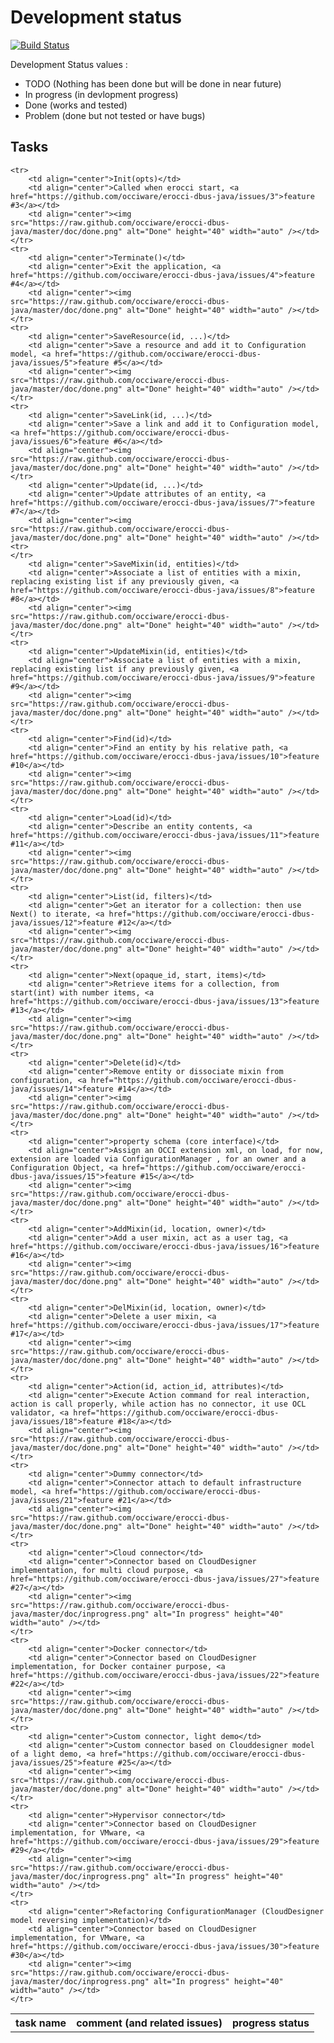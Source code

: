# Development status
[![Build Status](https://travis-ci.org/occiware/erocci-dbus-java.svg?branch=master)](https://travis-ci.org/occiware/erocci-dbus-java)

Development Status values :
* TODO (Nothing has been done but will be done in near future)
* In progress (in devlopment progress)
* Done (works and tested)
* Problem (done but not tested or have bugs)

## Tasks
<table>
    <th>task name</th>
    <th>comment (and related issues)</th>
    <th>progress status</th>
    
    <tr>
        <td align="center">Init(opts)</td>
        <td align="center">Called when erocci start, <a href="https://github.com/occiware/erocci-dbus-java/issues/3">feature #3</a></td>
        <td align="center"><img src="https://raw.github.com/occiware/erocci-dbus-java/master/doc/done.png" alt="Done" height="40" width="auto" /></td>
    </tr>
    <tr>
        <td align="center">Terminate()</td>
        <td align="center">Exit the application, <a href="https://github.com/occiware/erocci-dbus-java/issues/4">feature #4</a></td>
        <td align="center"><img src="https://raw.github.com/occiware/erocci-dbus-java/master/doc/done.png" alt="Done" height="40" width="auto" /></td>
    </tr>
    <tr>
        <td align="center">SaveResource(id, ...)</td>
        <td align="center">Save a resource and add it to Configuration model, <a href="https://github.com/occiware/erocci-dbus-java/issues/5">feature #5</a></td>
        <td align="center"><img src="https://raw.github.com/occiware/erocci-dbus-java/master/doc/done.png" alt="Done" height="40" width="auto" /></td>
    </tr> 
    <tr>
        <td align="center">SaveLink(id, ...)</td>
        <td align="center">Save a link and add it to Configuration model, <a href="https://github.com/occiware/erocci-dbus-java/issues/6">feature #6</a></td>
        <td align="center"><img src="https://raw.github.com/occiware/erocci-dbus-java/master/doc/done.png" alt="Done" height="40" width="auto" /></td>
    </tr>
        <td align="center">Update(id, ...)</td>
        <td align="center">Update attributes of an entity, <a href="https://github.com/occiware/erocci-dbus-java/issues/7">feature #7</a></td>
        <td align="center"><img src="https://raw.github.com/occiware/erocci-dbus-java/master/doc/done.png" alt="Done" height="40" width="auto" /></td>
    <tr>
    </tr>
        <td align="center">SaveMixin(id, entities)</td>
        <td align="center">Associate a list of entities with a mixin, replacing existing list if any previously given, <a href="https://github.com/occiware/erocci-dbus-java/issues/8">feature #8</a></td>
        <td align="center"><img src="https://raw.github.com/occiware/erocci-dbus-java/master/doc/done.png" alt="Done" height="40" width="auto" /></td>
    </tr>
    <tr>
        <td align="center">UpdateMixin(id, entities)</td>
        <td align="center">Associate a list of entities with a mixin, replacing existing list if any previously given, <a href="https://github.com/occiware/erocci-dbus-java/issues/9">feature #9</a></td>
        <td align="center"><img src="https://raw.github.com/occiware/erocci-dbus-java/master/doc/done.png" alt="Done" height="40" width="auto" /></td>
    </tr>
    <tr>
        <td align="center">Find(id)</td>
        <td align="center">Find an entity by his relative path, <a href="https://github.com/occiware/erocci-dbus-java/issues/10">feature #10</a></td>
        <td align="center"><img src="https://raw.github.com/occiware/erocci-dbus-java/master/doc/done.png" alt="Done" height="40" width="auto" /></td>
    </tr>
    <tr>
        <td align="center">Load(id)</td>
        <td align="center">Describe an entity contents, <a href="https://github.com/occiware/erocci-dbus-java/issues/11">feature #11</a></td>
        <td align="center"><img src="https://raw.github.com/occiware/erocci-dbus-java/master/doc/done.png" alt="Done" height="40" width="auto" /></td>
    </tr>
    <tr>
        <td align="center">List(id, filters)</td>
        <td align="center">Get an iterator for a collection: then use Next() to iterate, <a href="https://github.com/occiware/erocci-dbus-java/issues/12">feature #12</a></td>
        <td align="center"><img src="https://raw.github.com/occiware/erocci-dbus-java/master/doc/done.png" alt="Done" height="40" width="auto" /></td>
    </tr>
    <tr>
        <td align="center">Next(opaque_id, start, items)</td>
        <td align="center">Retrieve items for a collection, from start(int) with number items, <a href="https://github.com/occiware/erocci-dbus-java/issues/13">feature #13</a></td>
        <td align="center"><img src="https://raw.github.com/occiware/erocci-dbus-java/master/doc/done.png" alt="Done" height="40" width="auto" /></td>
    </tr>
    <tr>
        <td align="center">Delete(id)</td>
        <td align="center">Remove entity or dissociate mixin from configuration, <a href="https://github.com/occiware/erocci-dbus-java/issues/14">feature #14</a></td>
        <td align="center"><img src="https://raw.github.com/occiware/erocci-dbus-java/master/doc/done.png" alt="Done" height="40" width="auto" /></td>
    </tr>
    <tr>
        <td align="center">property schema (core interface)</td>
        <td align="center">Assign an OCCI extension xml, on load, for now, extension are loaded via ConfigurationManager , for an owner and a Configuration Object, <a href="https://github.com/occiware/erocci-dbus-java/issues/15">feature #15</a></td>
        <td align="center"><img src="https://raw.github.com/occiware/erocci-dbus-java/master/doc/done.png" alt="Done" height="40" width="auto" /></td>
    </tr>
    <tr>
        <td align="center">AddMixin(id, location, owner)</td>
        <td align="center">Add a user mixin, act as a user tag, <a href="https://github.com/occiware/erocci-dbus-java/issues/16">feature #16</a></td>
        <td align="center"><img src="https://raw.github.com/occiware/erocci-dbus-java/master/doc/done.png" alt="Done" height="40" width="auto" /></td>
    </tr>
    <tr>
        <td align="center">DelMixin(id, location, owner)</td>
        <td align="center">Delete a user mixin, <a href="https://github.com/occiware/erocci-dbus-java/issues/17">feature #17</a></td>
        <td align="center"><img src="https://raw.github.com/occiware/erocci-dbus-java/master/doc/done.png" alt="Done" height="40" width="auto" /></td>
    </tr>
    <tr>
        <td align="center">Action(id, action_id, attributes)</td>
        <td align="center">Execute Action command for real interaction, action is call properly, while action has no connector, it use OCL validator, <a href="https://github.com/occiware/erocci-dbus-java/issues/18">feature #18</a></td>
        <td align="center"><img src="https://raw.github.com/occiware/erocci-dbus-java/master/doc/done.png" alt="Done" height="40" width="auto" /></td>
    </tr>
    <tr>
        <td align="center">Dummy connector</td>
        <td align="center">Connector attach to default infrastructure model, <a href="https://github.com/occiware/erocci-dbus-java/issues/21">feature #21</a></td>
        <td align="center"><img src="https://raw.github.com/occiware/erocci-dbus-java/master/doc/done.png" alt="Done" height="40" width="auto" /></td>
    </tr>
    <tr>
        <td align="center">Cloud connector</td>
        <td align="center">Connector based on CloudDesigner implementation, for multi cloud purpose, <a href="https://github.com/occiware/erocci-dbus-java/issues/27">feature #27</a></td>
        <td align="center"><img src="https://raw.github.com/occiware/erocci-dbus-java/master/doc/inprogress.png" alt="In progress" height="40" width="auto" /></td>
    </tr>
    <tr>
        <td align="center">Docker connector</td>
        <td align="center">Connector based on CloudDesigner implementation, for Docker container purpose, <a href="https://github.com/occiware/erocci-dbus-java/issues/22">feature #22</a></td>
        <td align="center"><img src="https://raw.github.com/occiware/erocci-dbus-java/master/doc/done.png" alt="Done" height="40" width="auto" /></td>
    </tr>
    <tr>
        <td align="center">Custom connector, light demo</td>
        <td align="center">Custom connector based on Clouddesigner model of a light demo, <a href="https://github.com/occiware/erocci-dbus-java/issues/25">feature #25</a></td>
        <td align="center"><img src="https://raw.github.com/occiware/erocci-dbus-java/master/doc/done.png" alt="Done" height="40" width="auto" /></td>
    </tr>
    <tr>
        <td align="center">Hypervisor connector</td>
        <td align="center">Connector based on CloudDesigner implementation, for VMware, <a href="https://github.com/occiware/erocci-dbus-java/issues/29">feature #29</a></td>
        <td align="center"><img src="https://raw.github.com/occiware/erocci-dbus-java/master/doc/inprogress.png" alt="In progress" height="40" width="auto" /></td>
    </tr>
    <tr>
        <td align="center">Refactoring ConfigurationManager (CloudDesigner model reversing implementation)</td>
        <td align="center">Connector based on CloudDesigner implementation, for VMware, <a href="https://github.com/occiware/erocci-dbus-java/issues/30">feature #30</a></td>
        <td align="center"><img src="https://raw.github.com/occiware/erocci-dbus-java/master/doc/inprogress.png" alt="In progress" height="40" width="auto" /></td>
    </tr>

</table>


